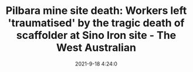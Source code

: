 ---
"title": "Pilbara mine site death: Workers left 'traumatised' by the tragic death of scaffolder at Sino Iron site - The West Australian"
"date": "2021-9-18 4:24:0"
"feed_name": "GOOGLENEWSMINING"
"feed_website": "https://news.google.com/search?q=mining%2Bincident&hl=en-US&gl=US&ceid=US:en"
"feed_rss": "https://news.google.com/rss/search?q=mining%2Bincident&hl=en-US&gl=US&ceid=US:en"
"link": "https://thewest.com.au/business/mining/pilbara-mine-site-death-workers-left-traumatised-by-the-tragic-death-of-scaffolder-at-sino-iron-site-ng-b882009813z"
"file": "_posts/2021-1-1-3ca1c1cf4d324345781635fa8d7bee849bb2daf0.md"
"accident": "0"
"drilling": "0"
"dead": "0"
"injured": "0"
---